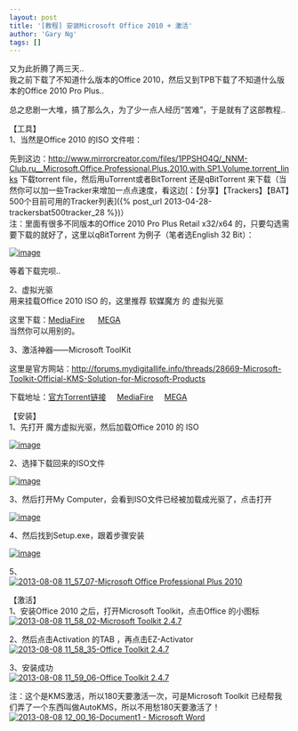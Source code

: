 ```yaml
---
layout: post
title: '[教程] 安装Microsoft Office 2010 + 激活'
author: 'Gary Ng'
tags: []
---
```


又为此折腾了两三天..  
 我之前下载了不知道什么版本的Office
2010，然后又到TPB下载了不知道什么版本的Office 2010 Pro Plus..  

总之悲剧一大堆，搞了那么久，为了少一点人经历“苦难”，于是就有了这部教程..  
  
 【工具】  
 1、当然是Office 2010 的ISO 文件啦：  

先到这边：<http://www.mirrorcreator.com/files/1PPSHO4Q/_NNM-Club.ru__Microsoft.Office.Professional.Plus.2010.with.SP1.Volume.torrent_links>
下载torrent file，然后用uTorrent或者BitTorrent 还是qBitTorrent
来下载（当然你可以加一些Tracker来增加一点点速度，看这边[：【分享】【Trackers】【BAT】500个目前可用的Tracker列表]({% post_url 2013-04-28-trackersbat500tracker_28 %})）  
 注：里面有很多不同版本的Office 2010 Pro Plus Retail x32/x64
的，只要勾选需要下载的就好了，这里以qBitTorrent 为例子（笔者选English 32
Bit）：  

[![image](http://lh6.ggpht.com/-9lnLfX5OLJg/UgM8P3QvW-I/AAAAAAAADrU/2rxifxdszco/image_thumb.png?imgmax=800 "image")](http://lh4.ggpht.com/-uW5Fbdmzxw8/UgM8PIecR7I/AAAAAAAADrM/7d2-J-oylzA/s1600-h/image%25255B2%25255D.png)  
  
 等着下载完呗..  
  
 2、虚拟光驱  
 用来挂载Office 2010 ISO 的，这里推荐 软媒魔方 的 虚拟光驱  

这里下载：[MediaFire](http://www.mediafire.com/download/9q2cb7qpiscp5ks/virtualdrivemaster.exe)     
[MEGA](https://mega.co.nz/#!7ZAniA6I!FrDmZhf5T5IrrmCW113stju_8QwPSOOlJnmYSev8_-o)  
 当然你可以用别的。  
  
 3、激活神器——Microsoft ToolKit  

这里是官方网站：<http://forums.mydigitallife.info/threads/28669-Microsoft-Toolkit-Official-KMS-Solution-for-Microsoft-Products>  

下载地址：[官方Torrent链接](magnet:?xt=urn:btih:F79514E32569A53A20BE42F854FC4D17240974D7&dn=Microsoft%20Toolkit%202.4.7%20Official%20Torrent&tr=udp%3a%2f%2ftracker.publicbt.com%3a80&tr=udp%3a%2f%2ftracker.istole.it%3a80%2fannounce&tr=udp%3a%2f%2ftracker.openbittorrent.com%3a80)    
[MediaFire](http://www.mediafire.com/download/kjftx7ouaxrjypx/Microsoft_Toolkit.exe)    
[MEGA](https://mega.co.nz/#!SRo2WaKC!CV1vghSx4JkaVs_H0rtKWROiWI1JQ37IZGvWq9qhnQo)  
  
 【安装】  
 1、先打开 魔方虚拟光驱，然后加载Office 2010 的 ISO  

[![image](http://lh4.ggpht.com/-IqTRfHwMk6c/UgM8RCV4yOI/AAAAAAAADrk/WrxpX_xpqRA/image_thumb%25255B1%25255D.png?imgmax=800 "image")](http://lh3.ggpht.com/--6sWnv0NdLc/UgM8QbgGzoI/AAAAAAAADrc/MG5TLJn1iUg/s1600-h/image%25255B5%25255D.png)  
  
 2、选择下载回来的ISO文件  

[![image](http://lh4.ggpht.com/-jeFJdskgwN8/UgM8SJgITdI/AAAAAAAADr0/YD3ir9BSVfM/image_thumb%25255B2%25255D.png?imgmax=800 "image")](http://lh4.ggpht.com/-3sX1tS6Tfa8/UgM8RiA-4TI/AAAAAAAADrs/ENffUCwrdhY/s1600-h/image%25255B8%25255D.png)  
  
 3、然后打开My Computer，会看到ISO文件已经被加载成光驱了，点击打开  

[![image](http://lh4.ggpht.com/-bGmzsYZ8hFg/UgM8UHqMWlI/AAAAAAAADsE/5U-StQm0K4o/image_thumb%25255B3%25255D.png?imgmax=800 "image")](http://lh3.ggpht.com/-0PkB26wWEI8/UgM8TolVQ6I/AAAAAAAADr8/JJkX12TVmyo/s1600-h/image%25255B11%25255D.png)  
  
 4、然后找到Setup.exe，跟着步骤安装  

[![image](http://lh6.ggpht.com/-IHR5S6vIVrc/UgM8Vd_FiuI/AAAAAAAADsU/rcDUyDnYpKs/image_thumb%25255B4%25255D.png?imgmax=800 "image")](http://lh5.ggpht.com/-vC_VO9N7dQ4/UgM8Uo9zJCI/AAAAAAAADsM/h8xlDL9FKBk/s1600-h/image%25255B14%25255D.png)  
  
 5、  
 [![2013-08-08 11\_57\_07-Microsoft Office Professional Plus
2010](http://lh4.ggpht.com/-o3901zVE2g8/UgM8XFH4beI/AAAAAAAADsk/HumxHd4E5YM/2013-08-08%25252011_57_07-Microsoft%252520Office%252520Professional%252520Plus%2525202010_thumb.png?imgmax=800 "2013-08-08 11_57_07-Microsoft Office Professional Plus 2010")](http://lh3.ggpht.com/-Dy60kBrLbrE/UgM8WfJufTI/AAAAAAAADsc/nElwa9CHSm8/s1600-h/2013-08-08%25252011_57_07-Microsoft%252520Office%252520Professional%252520Plus%2525202010%25255B2%25255D.png)  
  
 【激活】  
 1、安装Office 2010 之后，打开Microsoft Toolkit，点击Office 的小图标  
 [![2013-08-08 11\_58\_02-Microsoft Toolkit
2.4.7](http://lh5.ggpht.com/-yRNvCkTPh40/UgM8YXAUQlI/AAAAAAAADs0/eiZhFdsC0V0/2013-08-08%25252011_58_02-Microsoft%252520Toolkit%2525202.4.7_thumb.png?imgmax=800 "2013-08-08 11_58_02-Microsoft Toolkit 2.4.7")](http://lh6.ggpht.com/-jya_id4V750/UgM8XoTAoZI/AAAAAAAADss/_grs0Qy6TR8/s1600-h/2013-08-08%25252011_58_02-Microsoft%252520Toolkit%2525202.4.7%25255B2%25255D.png)  
  
 2、然后点击Activation 的TAB ，再点击EZ-Activator  
 [![2013-08-08 11\_58\_35-Office Toolkit
2.4.7](http://lh4.ggpht.com/-TTylY3b_kBc/UgM8ZjQOpqI/AAAAAAAADtE/ZFgrDZTjSaU/2013-08-08%25252011_58_35-Office%252520Toolkit%2525202.4.7_thumb%25255B1%25255D.png?imgmax=800 "2013-08-08 11_58_35-Office Toolkit 2.4.7")](http://lh3.ggpht.com/-hnZ2Xnee_PA/UgM8YyLM1cI/AAAAAAAADs8/ASU5k9TaEks/s1600-h/2013-08-08%25252011_58_35-Office%252520Toolkit%2525202.4.7%25255B5%25255D.png)  
  
 3、安装成功  
 [![2013-08-08 11\_59\_06-Office Toolkit
2.4.7](http://lh4.ggpht.com/-KPnoX7_m1sU/UgM8a7_dQRI/AAAAAAAADtU/XN5b2I8AN2U/2013-08-08%25252011_59_06-Office%252520Toolkit%2525202.4.7_thumb.png?imgmax=800 "2013-08-08 11_59_06-Office Toolkit 2.4.7")](http://lh6.ggpht.com/-_Q9ynWh-9Sc/UgM8aIYWboI/AAAAAAAADtM/m8AuNL54qi8/s1600-h/2013-08-08%25252011_59_06-Office%252520Toolkit%2525202.4.7%25255B2%25255D.png)  
  
 注：这个是KMS激活，所以180天要激活一次，可是Microsoft Toolkit
已经帮我们弄了一个东西叫做AutoKMS，所以不用愁180天要激活了！  
 [![2013-08-08 12\_00\_16-Document1 - Microsoft
Word](http://lh6.ggpht.com/-qJ2t4n4YKrI/UgM8cutgtbI/AAAAAAAADtk/vG2ZE1p_x9E/2013-08-08%25252012_00_16-Document1%252520-%252520Microsoft%252520Word_thumb.png?imgmax=800 "2013-08-08 12_00_16-Document1 - Microsoft Word")](http://lh6.ggpht.com/-lKExVCB9hP4/UgM8bhgA2EI/AAAAAAAADtc/tALJjyInyTw/s1600-h/2013-08-08%25252012_00_16-Document1%252520-%252520Microsoft%252520Word%25255B2%25255D.png)
